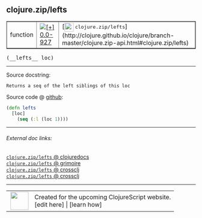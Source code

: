 ## clojure.zip/lefts



 <table border="1">
<tr>
<td>function</td>
<td><a href="https://github.com/cljsinfo/cljs-api-docs/tree/0.0-927"><img valign="middle" alt="[+] 0.0-927" title="Added in 0.0-927" src="https://img.shields.io/badge/+-0.0--927-lightgrey.svg"></a> </td>
<td>
[<img height="24px" valign="middle" src="http://i.imgur.com/1GjPKvB.png"> <samp>clojure.zip/lefts</samp>](http://clojure.github.io/clojure/branch-master/clojure.zip-api.html#clojure.zip/lefts)
</td>
</tr>
</table>


 <samp>
(__lefts__ loc)<br>
</samp>

---





Source docstring:

```
Returns a seq of the left siblings of this loc
```


Source code @ [github](https://github.com/clojure/clojurescript/blob/r1933/src/cljs/clojure/zip.cljs#L87-L90):

```clj
(defn lefts
  [loc]
    (seq (:l (loc 1))))
```

<!--
Repo - tag - source tree - lines:

 <pre>
clojurescript @ r1933
└── src
    └── cljs
        └── clojure
            └── <ins>[zip.cljs:87-90](https://github.com/clojure/clojurescript/blob/r1933/src/cljs/clojure/zip.cljs#L87-L90)</ins>
</pre>

-->

---



###### External doc links:

[`clojure.zip/lefts` @ clojuredocs](http://clojuredocs.org/clojure.zip/lefts)<br>
[`clojure.zip/lefts` @ grimoire](http://conj.io/store/v1/org.clojure/clojure/1.7.0-beta3/clj/clojure.zip/lefts/)<br>
[`clojure.zip/lefts` @ crossclj](http://crossclj.info/fun/clojure.zip/lefts.html)<br>
[`clojure.zip/lefts` @ crossclj](http://crossclj.info/fun/clojure.zip.cljs/lefts.html)<br>

---

 <table>
<tr><td>
<img valign="middle" align="right" width="48px" src="http://i.imgur.com/Hi20huC.png">
</td><td>
Created for the upcoming ClojureScript website.<br>
[edit here] | [learn how]
</td></tr></table>

[edit here]:https://github.com/cljsinfo/cljs-api-docs/blob/master/cljsdoc/clojure.zip/lefts.cljsdoc
[learn how]:https://github.com/cljsinfo/cljs-api-docs/wiki/cljsdoc-files

<!--

This information was too distracting to show to readers, but I'll leave it
commented here since it is helpful to:

- pretty-print the data used to generate this document
- and show how to retrieve that data



The API data for this symbol:

```clj
{:ns "clojure.zip",
 :name "lefts",
 :signature ["[loc]"],
 :history [["+" "0.0-927"]],
 :type "function",
 :full-name-encode "clojure.zip/lefts",
 :source {:code "(defn lefts\n  [loc]\n    (seq (:l (loc 1))))",
          :title "Source code",
          :repo "clojurescript",
          :tag "r1933",
          :filename "src/cljs/clojure/zip.cljs",
          :lines [87 90]},
 :full-name "clojure.zip/lefts",
 :clj-symbol "clojure.zip/lefts",
 :docstring "Returns a seq of the left siblings of this loc"}

```

Retrieve the API data for this symbol:

```clj
;; from Clojure REPL
(require '[clojure.edn :as edn])
(-> (slurp "https://raw.githubusercontent.com/cljsinfo/cljs-api-docs/catalog/cljs-api.edn")
    (edn/read-string)
    (get-in [:symbols "clojure.zip/lefts"]))
```

-->
